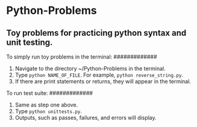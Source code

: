 Python-Problems
===============

Toy problems for practicing python syntax and unit testing.
------------

To simply run toy problems in the terminal:
#############
1. Navigate to the directory ~/Python-Problems in the terminal.
1. Type `python NAME_OF_FILE`. For example, `python reverse_string.py`.
1. If there are print statements or returns, they will appear in the terminal.

To run test suite:
#############
1. Same as step one above.
1. Type `python unittests.py`.
1. Outputs, such as passes, failures, and errors will display.
